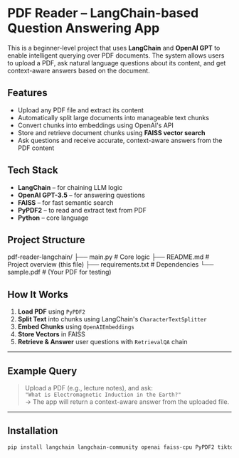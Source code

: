 # PDF Reader – LangChain-based Question Answering App
This is a beginner-level project that uses **LangChain** and **OpenAI GPT** to enable intelligent querying over PDF documents. The system allows users to upload a PDF, ask natural language questions about its content, and get context-aware answers based on the document.
## Features
- Upload any PDF file and extract its content
- Automatically split large documents into manageable text chunks
- Convert chunks into embeddings using OpenAI's API
- Store and retrieve document chunks using **FAISS vector search**
- Ask questions and receive accurate, context-aware answers from the PDF content
## Tech Stack
- **LangChain** – for chaining LLM logic
- **OpenAI GPT-3.5** – for answering questions
- **FAISS** – for fast semantic search
- **PyPDF2** – to read and extract text from PDF
- **Python** – core language
  
##  Project Structure
pdf-reader-langchain/ ├── main.py # Core logic ├── README.md # Project overview (this file) ├── requirements.txt # Dependencies └── sample.pdf # (Your PDF for testing)
##  How It Works

1. **Load PDF** using `PyPDF2`
2. **Split Text** into chunks using LangChain's `CharacterTextSplitter`
3. **Embed Chunks** using `OpenAIEmbeddings`
4. **Store Vectors** in FAISS
5. **Retrieve & Answer** user questions with `RetrievalQA` chain

---

##  Example Query

> Upload a PDF (e.g., lecture notes), and ask:  
> `"What is Electromagnetic Induction in the Earth?"`  
> → The app will return a context-aware answer from the uploaded file.

---

## Installation

```bash
pip install langchain langchain-community openai faiss-cpu PyPDF2 tiktoken python-dotenv
